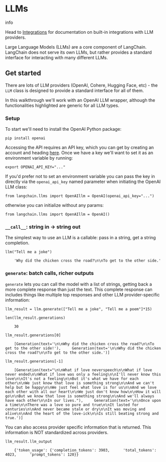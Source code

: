 LLMs
====

info

Head to [Integrations](/docs/integrations/llms/) for documentation on built-in integrations with LLM providers.

Large Language Models (LLMs) are a core component of LangChain. LangChain does not serve its own LLMs, but rather provides a standard interface for interacting with many different LLMs.

Get started[](#get-started "Direct link to Get started")
---------------------------------------------------------

There are lots of LLM providers (OpenAI, Cohere, Hugging Face, etc) - the `LLM` class is designed to provide a standard interface for all of them.

In this walkthrough we'll work with an OpenAI LLM wrapper, although the functionalities highlighted are generic for all LLM types.

### Setup[](#setup "Direct link to Setup")

To start we'll need to install the OpenAI Python package:

    pip install openai

Accessing the API requires an API key, which you can get by creating an account and heading [here](https://platform.openai.com/account/api-keys). Once we have a key we'll want to set it as an environment variable by running:

    export OPENAI_API_KEY="..."

If you'd prefer not to set an environment variable you can pass the key in directly via the `openai_api_key` named parameter when initiating the OpenAI LLM class:

    from langchain.llms import OpenAIllm = OpenAI(openai_api_key="...")

otherwise you can initialize without any params:

    from langchain.llms import OpenAIllm = OpenAI()

### `__call__`: string in -> string out[](#__call__-string-in---string-out "Direct link to __call__-string-in---string-out")

The simplest way to use an LLM is a callable: pass in a string, get a string completion.

    llm("Tell me a joke")

        'Why did the chicken cross the road?\n\nTo get to the other side.'

### `generate`: batch calls, richer outputs[](#generate-batch-calls-richer-outputs "Direct link to generate-batch-calls-richer-outputs")

`generate` lets you can call the model with a list of strings, getting back a more complete response than just the text. This complete response can includes things like multiple top responses and other LLM provider-specific information:

    llm_result = llm.generate(["Tell me a joke", "Tell me a poem"]*15)

    len(llm_result.generations)

        30

    llm_result.generations[0]

        [Generation(text='\n\nWhy did the chicken cross the road?\n\nTo get to the other side!'),     Generation(text='\n\nWhy did the chicken cross the road?\n\nTo get to the other side.')]

    llm_result.generations[-1]

        [Generation(text="\n\nWhat if love neverspeech\n\nWhat if love never ended\n\nWhat if love was only a feeling\n\nI'll never know this love\n\nIt's not a feeling\n\nBut it's what we have for each other\n\nWe just know that love is something strong\n\nAnd we can't help but be happy\n\nWe just feel what love is for us\n\nAnd we love each other with all our heart\n\nWe just don't know how\n\nHow it will go\n\nBut we know that love is something strong\n\nAnd we'll always have each other\n\nIn our lives."),     Generation(text='\n\nOnce upon a time\n\nThere was a love so pure and true\n\nIt lasted for centuries\n\nAnd never became stale or dry\n\nIt was moving and alive\n\nAnd the heart of the love-ick\n\nIs still beating strong and true.')]

You can also access provider specific information that is returned. This information is NOT standardized across providers.

    llm_result.llm_output

        {'token_usage': {'completion_tokens': 3903,      'total_tokens': 4023,      'prompt_tokens': 120}}